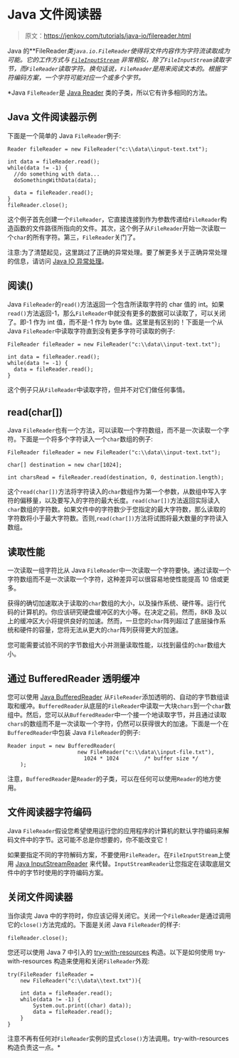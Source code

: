 # Java 文件阅读器

> 原文：<https://jenkov.com/tutorials/java-io/filereader.html>

Java 的**FileReader*类`java.io.FileReader`使得将文件内容作为字符流读取成为可能。它的工作方式与 [`FileInputStream`](fileinputstream.html) 非常相似，除了`FileInputStream`读取字节，而`FileReader`读取字符。换句话说，`FileReader`是用来阅读文本的。根据字符编码方案，一个字符可能对应一个或多个字节。*

 *Java `FileReader`是 [Java Reader](reader.html) 类的子类，所以它有许多相同的方法。

## Java 文件阅读器示例

下面是一个简单的 Java `FileReader`例子:

```
Reader fileReader = new FileReader("c:\\data\\input-text.txt");

int data = fileReader.read();
while(data != -1) {
  //do something with data...
  doSomethingWithData(data);

  data = fileReader.read();
}
fileReader.close();

```

这个例子首先创建一个`FileReader`，它直接连接到作为参数传递给`FileReader`构造函数的文件路径所指向的文件。其次，这个例子从`FileReader`开始一次读取一个`char`的所有字符。第三，`FileReader`关门了。

注意:为了清楚起见，这里跳过了正确的异常处理。要了解更多关于正确异常处理的信息，请访问 [Java IO 异常处理](io-exception-handling.html)。

## 阅读()

Java `FileReader`的`read()`方法返回一个包含所读取字符的 char 值的 int。如果`read()`方法返回-1，那么`FileReader`中就没有更多的数据可以读取了，可以关闭了。即-1 作为 int 值，而不是-1 作为 byte 值。这里是有区别的！下面是一个从 Java `FileReader`中读取字符直到没有更多字符可读取的例子:

```
FileReader fileReader = new FileReader("c:\\data\\input-text.txt");

int data = fileReader.read();
while(data != -1) {
  data = fileReader.read();
}

```

这个例子只从`FileReader`中读取字符，但并不对它们做任何事情。

## read(char[])

Java `FileReader`也有一个方法，可以读取一个字符数组，而不是一次读取一个字符。下面是一个将多个字符读入一个`char`数组的例子:

```
FileReader fileReader = new FileReader("c:\\data\\input-text.txt");

char[] destination = new char[1024];

int charsRead = fileReader.read(destination, 0, destination.length);

```

这个`read(char[])`方法将字符读入的`char`数组作为第一个参数，从数组中写入字符的偏移量，以及要写入的字符的最大长度。`read(char[])`方法返回实际读入`char`数组的字符数。如果文件中的字符数少于您指定的最大字符数，那么读取的字符数将小于最大字符数。否则,`read(char[])`方法将试图将最大数量的字符读入数组。

## 读取性能

一次读取一组字符比从 Java `FileReader`中一次读取一个字符要快。通过读取一个字符数组而不是一次读取一个字符，这种差异可以很容易地使性能提高 10 倍或更多。

获得的确切加速取决于读取的`char`数组的大小，以及操作系统、硬件等。运行代码的计算机的。你应该研究硬盘缓冲区的大小等。在决定之前。然而，8KB 及以上的缓冲区大小将提供良好的加速。然而，一旦您的`char`阵列超过了底层操作系统和硬件的容量，您将无法从更大的`char`阵列获得更大的加速。

您可能需要试验不同的字节数组大小并测量读取性能，以找到最佳的`char`数组大小。

## 通过 BufferedReader 透明缓冲

您可以使用 [Java BufferedReader](bufferedreader.html) 从`FileReader`添加透明的、自动的字节数组读取和缓冲。`BufferedReader`从底层的`FileReader`中读取一大块`chars`到一个`char`数组中。然后，您可以从`BufferedReader`中一个接一个地读取字节，并且通过读取`chars`的数组而不是一次读取一个字符，仍然可以获得很大的加速。下面是一个在`BufferedReader`中包装 Java `FileReader`的例子:

```
Reader input = new BufferedReader(
                      new FileReader("c:\\data\\input-file.txt"),
                        1024 * 1024        /* buffer size */
    );

```

注意，`BufferedReader`是`Reader`的子类，可以在任何可以使用`Reader`的地方使用。

## 文件阅读器字符编码

Java `FileReader`假设您希望使用运行您的应用程序的计算机的默认字符编码来解码文件中的字节。这可能不总是你想要的，你不能改变它！

如果要指定不同的字符解码方案，不要使用`FileReader`。在`FileInputStream`上使用 [Java InputStreamReader](inputstreamreader.html) 来代替。`InputStreamReader`让您指定在读取底层文件中的字节时使用的字符编码方案。

## 关闭文件阅读器

当你读完 Java 中的字符时，你应该记得关闭它。关闭一个`FileReader`是通过调用它的`close()`方法完成的。下面是关闭 Java `FileReader`的样子:

```
fileReader.close();

```

您还可以使用 Java 7 中引入的 [try-with-resources](/java-exception-handling/try-with-resources.html) 构造。以下是如何使用 try-with-resources 构造来使用和关闭`FileReader`外观:

```
try(FileReader fileReader =
    new FileReader("c:\\data\\text.txt")){

    int data = fileReader.read();
    while(data != -1) {
        System.out.print((char) data));
        data = fileReader.read();
    }
}

```

注意不再有任何对`FileReader`实例的显式`close()`方法调用。try-with-resources 构造负责这一点。*